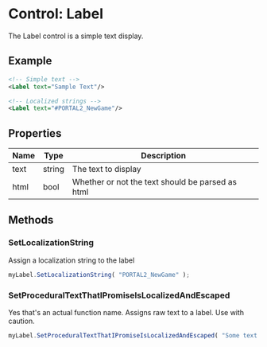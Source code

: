 # Control: Label

The Label control is a simple text display.
## Example
```xml
<!-- Simple text -->
<Label text="Sample Text"/>

<!-- Localized strings -->
<Label text="#PORTAL2_NewGame"/>
```
## Properties
| Name | Type | Description |
| ---- | ---- | ----------- |
| text | string | The text to display
| html | bool | Whether or not the text should be parsed as html |

## Methods
### SetLocalizationString
Assign a localization string to the label
```javascript
myLabel.SetLocalizationString( "PORTAL2_NewGame" );
```

### SetProceduralTextThatIPromiseIsLocalizedAndEscaped
Yes that's an actual function name. Assigns raw text to a label. Use with caution.
```javascript
myLabel.SetProceduralTextThatIPromiseIsLocalizedAndEscaped( "Some text that should not be processed" );
```